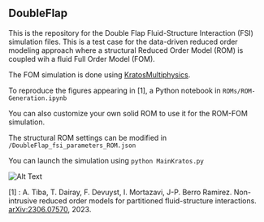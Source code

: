 ## DoubleFlap

This is the repository for the Double Flap Fluid-Structure Interaction (FSI) simulation files.
This is a test case for the data-driven reduced order modeling approach where a structural Reduced Order Model (ROM) is coupled wih a fluid Full Order Model (FOM).

The FOM simulation is done using [KratosMultiphysics](https://github.com/FsiROM/Kratos).

To reproduce the figures appearing in [1], a Python notebook in `ROMs/ROM-Generation.ipynb`

You can also customize your own solid ROM to use it for the ROM-FOM simulation.


The structural ROM settings can be modified in `/DoubleFlap_fsi_parameters_ROM.json`

You can launch the simulation using `python MainKratos.py`

![Alt Text](Figures/contours.gif)

[1] : A. Tiba, T. Dairay, F. Devuyst, I. Mortazavi, J-P. Berro Ramirez. Non-intrusive reduced order models for partitioned fluid-structure interactions. [arXiv:2306.07570](https://doi.org/10.48550/arXiv.2306.07570), 2023.